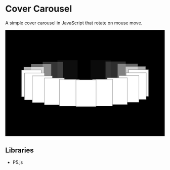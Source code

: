 # Cover Carousel

A simple cover carousel in JavaScript that rotate on mouse move.

![preview](preview.png)

## Libraries
* P5.js
